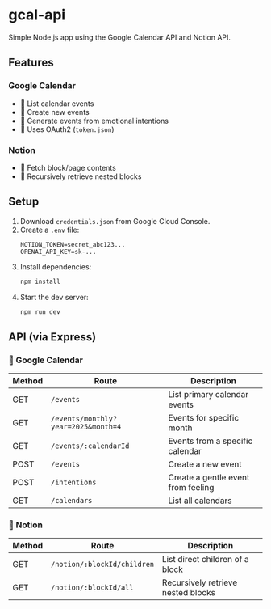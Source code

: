 # gcal-api

Simple Node.js app using the Google Calendar API and Notion API.

## Features

### Google Calendar
- 📅 List calendar events
- 📝 Create new events
- 🌱 Generate events from emotional intentions
- 🔐 Uses OAuth2 (`token.json`)

### Notion
- 📂 Fetch block/page contents
- 🔄 Recursively retrieve nested blocks

## Setup

1. Download `credentials.json` from Google Cloud Console.
2. Create a `.env` file:
   ```
   NOTION_TOKEN=secret_abc123...
   OPENAI_API_KEY=sk-...
   ```
3. Install dependencies:
   ```bash
   npm install
   ```
4. Start the dev server:
   ```bash
   npm run dev
   ```

## API (via Express)

### 🔹 Google Calendar
| Method | Route                               | Description                        |
| ------ | ----------------------------------- | ---------------------------------- |
| GET    | `/events`                           | List primary calendar events       |
| GET    | `/events/monthly?year=2025&month=4` | Events for specific month          |
| GET    | `/events/:calendarId`               | Events from a specific calendar    |
| POST   | `/events`                           | Create a new event                 |
| POST   | `/intentions`                       | Create a gentle event from feeling |
| GET    | `/calendars`                        | List all calendars                 |

### 🧠 Notion
| Method | Route                       | Description                        |
| ------ | --------------------------- | ---------------------------------- |
| GET    | `/notion/:blockId/children` | List direct children of a block    |
| GET    | `/notion/:blockId/all`      | Recursively retrieve nested blocks |
